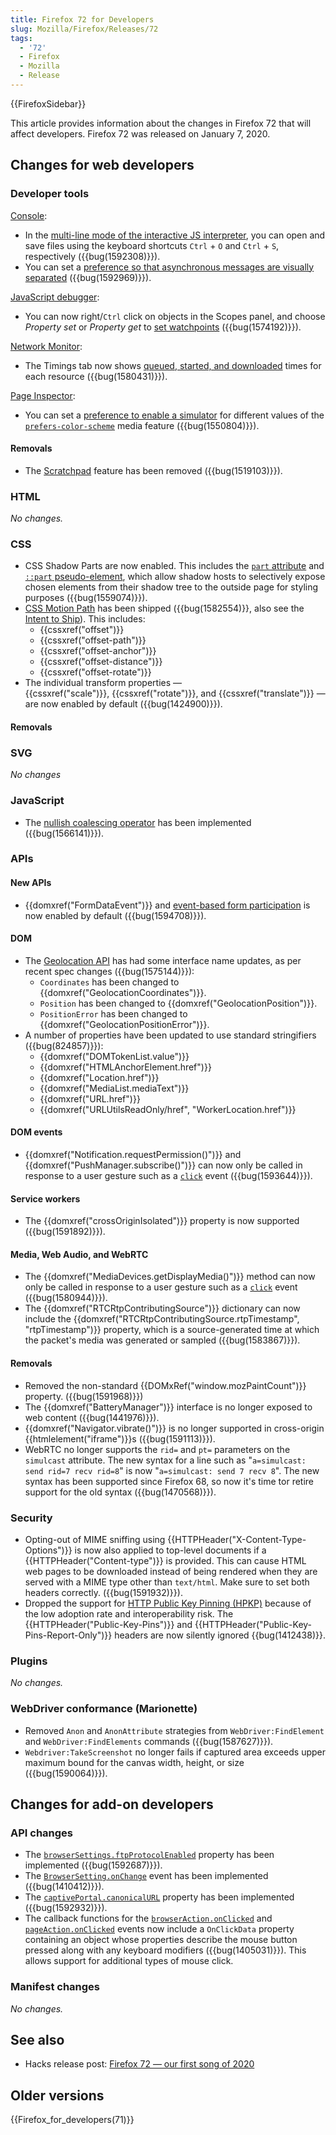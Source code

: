 ```yaml
---
title: Firefox 72 for Developers
slug: Mozilla/Firefox/Releases/72
tags:
  - '72'
  - Firefox
  - Mozilla
  - Release
---
```

<p>{{FirefoxSidebar}}</p>

<p>This article provides information about the changes in Firefox 72 that will affect developers. Firefox 72 was released on January 7, 2020.</p>

<h2 id="Changes_for_web_developers">Changes for web developers</h2>

<h3 id="Developer_tools">Developer tools</h3>

<p><a href="/en-US/docs/Tools/Web_Console">Console</a>:</p>

<ul>
 <li>In the <a href="/en-US/docs/Tools/Web_Console/The_command_line_interpreter#multi-line_mode">multi-line mode of the interactive JS interpreter</a>, you can open and save files using the keyboard shortcuts <code>Ctrl</code> + <code>O</code> and <code>Ctrl</code> + <code>S</code>, respectively ({{bug(1592308)}}).</li>
 <li>You can set a <a href="/en-US/docs/Tools/Web_Console/Console_messages#async_stack_frames">preference so that asynchronous messages are visually separated</a> ({{bug(1592969)}}).</li>
</ul>

<p><a href="/en-US/docs/Tools/Debugger">JavaScript debugger</a>:</p>

<ul>
 <li>You can now right/<code>Ctrl</code> click on objects in the Scopes panel, and choose <em>Property set</em> or <em>Property get</em> to <a href="/en-US/docs/Tools/Debugger/How_to/Use_watchpoints#set_a_watchpoint">set watchpoints</a> ({{bug(1574192)}}).</li>
</ul>

<p><a href="/en-US/docs/Tools/Network_Monitor">Network Monitor</a>:</p>

<ul>
 <li>The Timings tab now shows <a href="/en-US/docs/Tools/Network_Monitor/request_details#queued_started_downloaded">queued, started, and downloaded</a> times for each resource ({{bug(1580431)}}).</li>
</ul>

<p><a href="/en-US/docs/Tools/Page_Inspector">Page Inspector</a>:</p>

<ul>
 <li>You can set a <a href="/en-US/docs/Tools/Page_Inspector/How_to/Examine_and_edit_CSS#view_media_rules_for_color-scheme-preference">preference to enable a simulator</a> for different values of the <code><a href="/en-US/docs/Web/CSS/@media/prefers-color-scheme">prefers-color-scheme</a></code> media feature ({{bug(1550804)}}).</li>
</ul>

<h4 id="Removals">Removals</h4>

<ul>
 <li>The <a href="/en-US/docs/Tools/Scratchpad">Scratchpad</a> feature has been removed ({{bug(1519103)}}).</li>
</ul>

<h3 id="HTML">HTML</h3>

<p><em>No changes.</em></p>

<h3 id="CSS">CSS</h3>

<ul>
 <li>CSS Shadow Parts are now enabled. This includes the <a href="/en-US/docs/Web/HTML/Global_attributes/part"><code>part</code> attribute</a> and <a href="/en-US/docs/Web/CSS/::part"><code>::part</code> pseudo-element</a>, which allow shadow hosts to selectively expose chosen elements from their shadow tree to the outside page for styling purposes ({{bug(1559074)}}).</li>
 <li><a href="/en-US/docs/Web/CSS/CSS_Motion_Path">CSS Motion Path</a> has been shipped ({{bug(1582554)}}, also see the <a href="https://groups.google.com/forum/#!topic/mozilla.dev.platform/nOOIRsuxvuc">Intent to Ship</a>). This includes:
  <ul>
   <li>{{cssxref("offset")}}</li>
   <li>{{cssxref("offset-path")}}</li>
   <li>{{cssxref("offset-anchor")}}</li>
   <li>{{cssxref("offset-distance")}}</li>
   <li>{{cssxref("offset-rotate")}}</li>
  </ul>
 </li>
 <li>The individual transform properties — {{cssxref("scale")}}, {{cssxref("rotate")}}, and {{cssxref("translate")}} — are now enabled by default ({{bug(1424900)}}). </li>
</ul>

<h4 id="Removals_2">Removals</h4>

<h3 id="SVG">SVG</h3>

<p><em>No changes</em></p>

<h3 id="JavaScript">JavaScript</h3>

<ul>
 <li>The <a href="/en-US/docs/Web/JavaScript/Reference/Operators/Nullish_coalescing_operator">nullish coalescing operator</a> has been implemented ({{bug(1566141)}}).</li>
</ul>

<h3 id="APIs">APIs</h3>

<h4 id="New_APIs">New APIs</h4>

<ul>
 <li>{{domxref("FormDataEvent")}} and <a href="/en-US/docs/Web/API/FormData/Using_FormData_Objects#using_a_formdata_event">event-based form participation</a> is now enabled by default ({{bug(1594708)}}).</li>
</ul>

<h4 id="DOM">DOM</h4>

<ul>
 <li>The <a href="/en-US/docs/Web/API/Geolocation_API">Geolocation API</a> has had some interface name updates, as per recent spec changes ({{bug(1575144)}}):

  <ul>
   <li><code>Coordinates</code> has been changed to {{domxref("GeolocationCoordinates")}}.</li>
   <li><code>Position</code> has been changed to {{domxref("GeolocationPosition")}}.</li>
   <li><code>PositionError</code> has been changed to {{domxref("GeolocationPositionError")}}.</li>
  </ul>
 </li>
 <li>A number of properties have been updated to use standard stringifiers ({{bug(824857)}}):
  <ul>
   <li>{{domxref("DOMTokenList.value")}}</li>
   <li>{{domxref("HTMLAnchorElement.href")}}</li>
   <li>{{domxref("Location.href")}}</li>
   <li>{{domxref("MediaList.mediaText")}}</li>
   <li>{{domxref("URL.href")}}</li>
   <li>{{domxref("URLUtilsReadOnly/href", "WorkerLocation.href")}}</li>
  </ul>
 </li>
</ul>

<h4 id="DOM_events">DOM events</h4>

<ul>
 <li>{{domxref("Notification.requestPermission()")}} and {{domxref("PushManager.subscribe()")}} can now only be called in response to a user gesture such as a <code><a href="/en-US/docs/Web/API/Element/click_event">click</a></code> event ({{bug(1593644)}}).</li>
</ul>

<h4 id="Service_workers">Service workers</h4>

<ul>
 <li>The {{domxref("crossOriginIsolated")}} property is now supported ({{bug(1591892)}}).</li>
</ul>

<h4 id="Media_Web_Audio_and_WebRTC">Media, Web Audio, and WebRTC</h4>

<ul>
 <li>The {{domxref("MediaDevices.getDisplayMedia()")}} method can now only be called in response to a user gesture such as a <code><a href="/en-US/docs/Web/API/Element/click_event">click</a></code> event ({{bug(1580944)}}).</li>
 <li>The {{domxref("RTCRtpContributingSource")}} dictionary can now include the {{domxref("RTCRtpContributingSource.rtpTimestamp", "rtpTimestamp")}} property, which is a source-generated time at which the packet's media was generated or sampled ({{bug(1583867)}}).</li>
</ul>

<h4 id="Removals_3">Removals</h4>

<ul>
 <li>Removed the non-standard {{DOMxRef("window.mozPaintCount")}} property. ({{bug(1591968)}})</li>
 <li>The {{domxref("BatteryManager")}} interface is no longer exposed to web content ({{bug(1441976)}}).</li>
 <li>{{domxref("Navigator.vibrate()")}} is no longer supported in cross-origin {{htmlelement("iframe")}}s ({{bug(1591113)}}).</li>
 <li>WebRTC no longer supports the <code>rid=</code> and <code>pt=</code> parameters on the <code>simulcast</code> attribute. The new syntax for a line such as "<code>a=simulcast: send rid=7 recv rid=8</code>" is now "<code>a=simulcast: send 7 recv 8</code>". The new syntax has been supported since Firefox 68, so now it's time tor retire support for the old syntax ({{bug(1470568)}}).</li>
</ul>

<h3 id="Security">Security</h3>

<ul>
 <li>Opting-out of MIME sniffing using {{HTTPHeader("X-Content-Type-Options")}} is now also applied to top-level documents if a {{HTTPHeader("Content-type")}} is provided. This can cause HTML web pages to be downloaded instead of being rendered when they are served with a MIME type other than <code>text/html</code>. Make sure to set both headers correctly. ({{bug(1591932)}}).</li>
 <li>Dropped the support for <a href="/en-US/docs/Web/HTTP/Public_Key_Pinning">HTTP Public Key Pinning (HPKP)</a> because of the low adoption rate and interoperability risk. The {{HTTPHeader("Public-Key-Pins")}} and {{HTTPHeader("Public-Key-Pins-Report-Only")}} headers are now silently ignored {{bug(1412438)}}.</li>
</ul>

<h3 id="Plugins">Plugins</h3>

<p><em>No changes.</em></p>

<h3 id="WebDriver_conformance_Marionette">WebDriver conformance (Marionette)</h3>

<ul>
 <li>Removed <code>Anon</code> and <code>AnonAttribute</code> strategies from <code>WebDriver:FindElement</code> and <code>WebDriver:FindElements</code> commands ({{bug(1587627)}}).</li>
 <li><code>Webdriver:TakeScreenshot</code> no longer fails if captured area exceeds upper maximum bound for the canvas width, height, or size ({{bug(1590064)}}).</li>
</ul>

<h2 id="Changes_for_add-on_developers">Changes for add-on developers</h2>

<h3 id="API_changes">API changes</h3>

<ul>
 <li>The <code><a href="/en-US/docs/Mozilla/Add-ons/WebExtensions/API/browserSettings/ftpProtocolEnabled">browserSettings.ftpProtocolEnabled</a></code> property has been implemented ({{bug(1592687)}}).</li>
 <li>The <code><a href="/en-US/docs/Mozilla/Add-ons/WebExtensions/API/types/BrowserSetting/onChange">BrowserSetting.onChange</a></code> event has been implemented ({{bug(1410412)}}).</li>
 <li>The <code><a href="/en-US/docs/Mozilla/Add-ons/WebExtensions/API/captivePortal/canonicalURL">captivePortal.canonicalURL</a></code> property has been implemented ({{bug(1592932)}}).</li>
 <li>The callback functions for the <code><a href="/en-US/docs/Mozilla/Add-ons/WebExtensions/API/browserAction/onClicked">browserAction.onClicked</a></code> and <code><a href="/en-US/docs/Mozilla/Add-ons/WebExtensions/API/pageAction/onClicked">pageAction.onClicked</a></code> events now include a <code>OnClickData</code> property containing an object whose properties describe the mouse button pressed along with any keyboard modifiers ({{bug(1405031)}}). This allows support for additional types of mouse click.</li>
</ul>

<h3 id="Manifest_changes">Manifest changes</h3>

<p><em>No changes.</em></p>

<h2 id="See_also">See also</h2>

<ul>
 <li>Hacks release post: <a href="https://hacks.mozilla.org/2020/01/firefox-72-our-first-song-of-2020/">Firefox 72 — our first song of 2020</a></li>
</ul>

<h2 id="Older_versions">Older versions</h2>

<p>{{Firefox_for_developers(71)}}</p>
